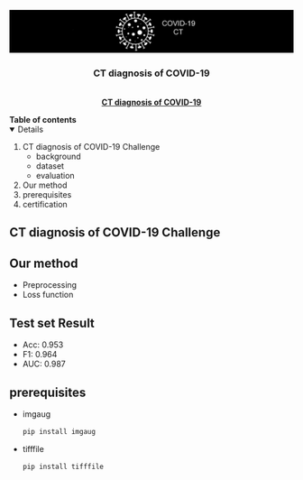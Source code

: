 

<!-- PROJECT LOGO -->
<p align="center">
    <a href="https://covid-ct.grand-challenge.org/">
        <img src="data/images/covid_logo.png" alt="Logo" >
    </a>
    <h3 align="center">CT diagnosis of COVID-19</h3>
    <p align="center"> 
    <br>
        <a href="https://covid-ct.grand-challenge.org/"><strong>CT diagnosis of COVID-19</strong></a>
    </p>      
</p>



<!--Table of Contents--!>

<strong>Table of contents</strong>
<details open="open">
    <ol>
        <li>
            CT diagnosis of COVID-19 Challenge
            <ul>
                <li>background</li>
                <li>dataset</li>
                <li>evaluation</li>
            </ul>
        </li>
        <li>
            Our method
            <ul>
            </ul>
        </li>
        <li>
            prerequisites
        </li>
         <li>
            certification
        </li>
    </ol>
</details>



<!--PAIP2019 challenge-->
## CT diagnosis of COVID-19 Challenge
<p>
</p>

<!-- ABOUT THE PROJECT -->
## Our method
<p align="center">
    <ul>
        <li>Preprocessing</li>
        <li>Loss function</li>
    </ul>
</p>

<!--Test set Result-->
## Test set Result
<ul>
    <li> Acc: 0.953</li>
    <li>F1: 0.964</li>
    <li>AUC: 0.987</li>
</ul>

<!--prerequisites-->
## prerequisites
* imgaug
  ```sh
  pip install imgaug
  ```
* tifffile
  ```sh
  pip install tifffile
  ```


